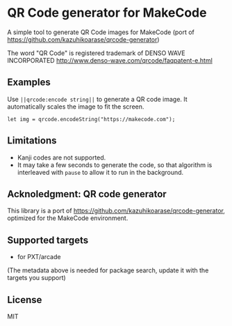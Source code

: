 ---
---

# QR Code generator for MakeCode

A simple tool to generate QR Code images for MakeCode (port of https://github.com/kazuhikoarase/qrcode-generator)

The word "QR Code" is registered trademark of DENSO WAVE INCORPORATED 
http://www.denso-wave.com/qrcode/faqpatent-e.html

## Examples

Use ``||qrcode:encode string||`` to generate a QR code image. It automatically
scales the image to fit the screen.

```blocks
let img = qrcode.encodeString("https://makecode.com");
```

## Limitations

* Kanji codes are not supported.
* It may take a few seconds to generate the code, so that algorithm is interleaved with ``pause`` to allow it to run in the background.

## Acknoledgment: QR code generator

This library is a port of https://github.com/kazuhikoarase/qrcode-generator, optimized for the MakeCode environment.

## Supported targets
* for PXT/arcade

(The metadata above is needed for package search, update it with the targets you support)

## License

MIT
